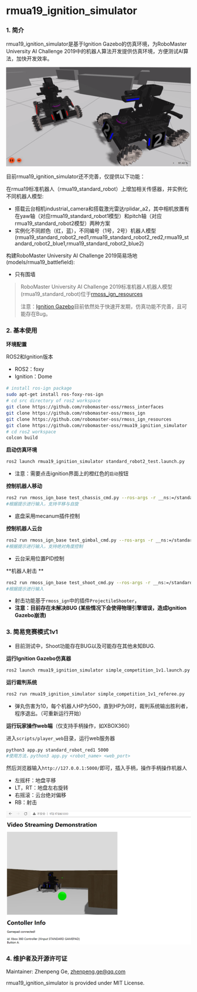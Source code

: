 # rmua19_ignition_simulator

### 1. 简介

rmua19_ignition_simulator是基于Ignition Gazebo的仿真环境，为RoboMaster University AI Challenge 2019中的机器人算法开发提供仿真环境，方便测试AI算法，加快开发效率。

![](doc/imgs/start.png)

目前rmua19_ignition_simulator还不完善，仅提供以下功能：


在rmua19标准机器人（rmua19_standard_robot）上增加相关传感器，并实例化不同机器人模型:
  * 搭载云台相机industrial_camera和搭载激光雷达rplidar_a2，其中相机放置有在yaw轴（对应rmua19_standard_robot1模型）和pitch轴（对应rmua19_standard_robot2模型）两种方案
  * 实例化不同颜色（红，蓝），不同编号（1号，2号）机器人模型(rmua19_standard_robot2_red1,rmua19_standard_robot2_red2,rmua19_standard_robot2_blue1,rmua19_standard_robot2_blue2)

构建RoboMaster University AI Challenge 2019简易场地(models/rmua19_battlefield):
  * 只有围墙

> RoboMaster University AI Challenge 2019标准机器人机器人模型(rmua19_standard_robot)位于[rmoss_ign_resources](https://github.com/robomaster-oss/rmoss_ign_resources)
>
> 注意：[Ignition Gazebo](https://github.com/ignitionrobotics/ign-gazebo)目前依然处于快速开发期，仿真功能不完善，且可能存在Bug。

### 2. 基本使用

**环境配置**

ROS2和Ignition版本

* ROS2：foxy
* Ignition：Dome

```bash
# install ros-ign package
sudo apt-get install ros-foxy-ros-ign
# cd src directory of ros2 workspace 
git clone https://github.com/robomaster-oss/rmoss_interfaces
git clone https://github.com/robomaster-oss/rmoss_ign
git clone https://github.com/robomaster-oss/rmoss_ign_resources
git clone https://github.com/robomaster-oss/rmua19_ignition_simulator
# cd ros2 workspace
colcon build
```

**启动仿真环境**

```bash
ros2 launch rmua19_ignition_simulator standard_robot2_test.launch.py 
```

* 注意：需要点击ignition界面上的橙红色的`启动`按钮

**控制机器人移动**

```bash
ros2 run rmoss_ign_base test_chassis_cmd.py --ros-args -r __ns:=/standard_robot_red1/robot_base -p v:=0.3 -p w:=0.3
#根据提示进行输入，支持平移与自旋
```

* 底盘采用mecanum插件控制

**控制机器人云台**

```bash
ros2 run rmoss_ign_base test_gimbal_cmd.py --ros-args -r __ns:=/standard_robot_red1/robot_base
#根据提示进行输入，支持绝对角度控制
```

* 云台采用位置PID控制

**机器人射击 **

```bash
ros2 run rmoss_ign_base test_shoot_cmd.py --ros-args -r __ns:=/standard_robot_red1/robot_base
#根据提示进行输入
```

* 射击功能基于`rmoss_ign`中的插件`ProjectileShooter`，
* **注意：目前存在未解决BUG (某些情况下会使得物理引擎错误，造成Ignition Gazebo崩溃)**

### 3. 简易竞赛模式1v1

* 目前测试中，Shoot功能存在BUG以及可能存在其他未知BUG.

**运行Ignition Gazebo仿真器**

```bash
ros2 launch rmua19_ignition_simulator simple_competition_1v1.launch.py 
```

**运行裁判系统**

```bash
ros2 run rmua19_ignition_simulator simple_competition_1v1_referee.py 
```

* 弹丸伤害为10，每个机器人HP为500，直到HP为0时，裁判系统输出胜利者，程序退出。（可重新运行开始）

**运行玩家操作web端**（仅支持手柄操作，如XBOX360）

进入`scripts/player_web`目录，运行web服务器

```bash
python3 app.py standard_robot_red1 5000
#使用方法，python3 app.py <robot_name> <web_port>
```

然后浏览器输入`http://127.0.0.1:5000/`即可，插入手柄，操作手柄操作机器人

* 左摇杆：地盘平移
* LT，RT：地盘左右旋转
* 右摇滚：云台绝对偏移
* RB：射击

![](doc/imgs/player_web.png)

### 4. 维护者及开源许可证

Maintainer: Zhenpeng Ge, zhenpeng.ge@qq.com

rmua19_ignition_simulator is provided under MIT License.

